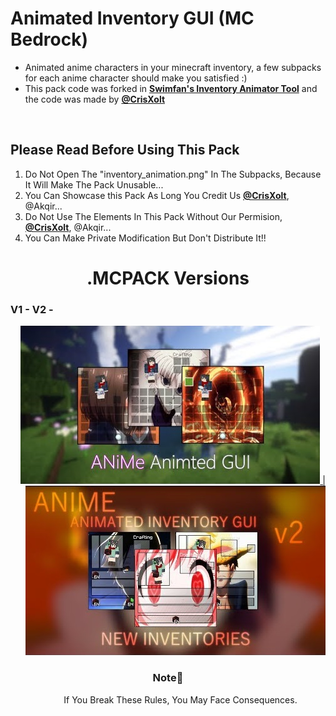 # Animated Inventory GUI (MC Bedrock)
<DOCTYPE html>
<html>
  <ul>
  <li>Animated anime characters in your minecraft inventory, a few subpacks for each anime character should make you satisfied :)</li>
  <li>This pack code was forked in <a href="https://github.com/Swedeachu/MCPE-Inventory-Animator"><b>Swimfan's Inventory Animator Tool</b></a> and the code was made by <b><a href="https://github.com/CrisXolt">@CrisXolt</a></b></b></a></li>
  </ul>
  <br>
<h2> Please Read Before Using This Pack </h2>

<ol>
  <li>Do Not Open The "inventory_animation.png" In The Subpacks, Because It Will Make The Pack Unusable...</li> 
  <li>You Can Showcase this Pack As Long You Credit Us <b><a href="https://github.com/CrisXolt">@CrisXolt</a></b>, @Akqir...</li> 
  <li>Do Not Use The Elements In This Pack Without Our Permision, <b><a href="https://github.com/CrisXolt">@CrisXolt</a></b>, @Akqir...</li> 
  <li>You Can Make Private Modification But Don't Distribute It!!</li> 
</ol>
<div align="left">                                  <div align="right">
  <h1 align="center">.MCPACK Versions</h1>             <div align="right">
  <h3 align="left">V1 -                                        V2 -</h3>
<a href="https://youtu.be/aakA7UrQl88">                         <a href="https://youtu.be/wFLH5QmgEIU">
  <img src="Screenshots/v1.jpg"></img>            |             <img src="Screenshots/v2.jpg"></img>
</a>                                                      </a>
</div>                                                  </div>

  <h3 align="center" >Note📔</h3>
 <dd  align="center">If You Break These Rules, You May Face Consequences.</dd>
</html>
